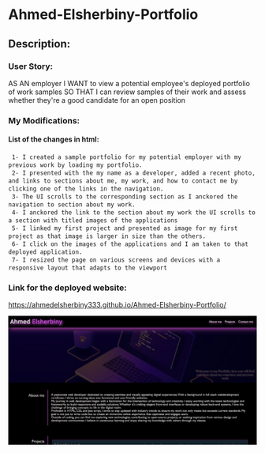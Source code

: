 # Ahmed-Elsherbiny-Portfolio
## Description:
### User Story:
AS AN employer
I WANT to view a potential employee's deployed portfolio of work samples
SO THAT I can review samples of their work and assess whether they're a good candidate for an open position


### My Modifications:
#### List of the changes in html:
     1- I created a sample portfolio for my potential employer with my previous work by loading my portfolio.
     2- I presented with the my name as a developer, added a recent photo, and links to sections about me, my work, and how to contact me by clicking one of the links in the navigation.
     3- The UI scrolls to the corresponding section as I anckored the navigation to section about my work.
     4- I anckored the link to the section about my work the UI scrolls to a section with titled images of the applications
     5- I linked my first project and presented as image for my first project as that image is larger in size than the others.
     6- I click on the images of the applications and I am taken to that deployed application.
     7- I resized the page on various screens and devices with a responsive layout that adapts to the viewport


### Link for the deployed website:
https://ahmedelsherbiny333.github.io/Ahmed-Elsherbiny-Portfolio/

![Alt text](<Ahmed Elsherbiny Potfolio.png>)

